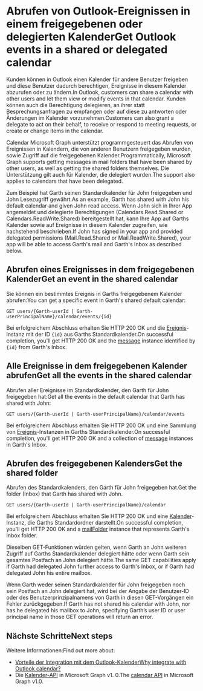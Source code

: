 # <a name="get-outlook-events-in-a-shared-or-delegated-calendar"></a><span data-ttu-id="97278-101">Abrufen von Outlook-Ereignissen in einem freigegebenen oder delegierten Kalender</span><span class="sxs-lookup"><span data-stu-id="97278-101">Get Outlook events in a shared or delegated calendar</span></span>

<span data-ttu-id="97278-102">Kunden können in Outlook einen Kalender für andere Benutzer freigeben und diese Benutzer dadurch berechtigen, Ereignisse in diesem Kalender abzurufen oder zu ändern.</span><span class="sxs-lookup"><span data-stu-id="97278-102">In Outlook, customers can share a calendar with other users and let them view or modify events in that calendar.</span></span> <span data-ttu-id="97278-103">Kunden können auch die Berechtigung delegieren, an ihrer statt Besprechungsanfragen zu empfangen oder auf diese zu antworten oder Änderungen im Kalender vorzunehmen.</span><span class="sxs-lookup"><span data-stu-id="97278-103">Customers can also grant a delegate to act on their  behalf, to receive or respond to meeting requests, or create or change items in the calendar.</span></span>

<span data-ttu-id="97278-104">Calendar Microsoft Graph unterstützt programmgesteuert das Abrufen von Ereignissen in Kalendern, die von anderen Benutzern freigegeben wurden, sowie Zugriff auf die freigegebenen Kalender.</span><span class="sxs-lookup"><span data-stu-id="97278-104">Programmatically, Microsoft Graph supports getting messages in mail folders that have been shared by other users, as well as getting the shared folders themselves.</span></span> <span data-ttu-id="97278-105">Die Unterstützung gilt auch für Kalender, die delegiert wurden.</span><span class="sxs-lookup"><span data-stu-id="97278-105">The support also applies to calendars that have been delegated.</span></span>

<span data-ttu-id="97278-106">Zum Beispiel hat Garth seinen Standardkalender für John freigegeben und John Lesezugriff gewährt.</span><span class="sxs-lookup"><span data-stu-id="97278-106">As an example, Garth has shared with John his default calendar and given John read access.</span></span> <span data-ttu-id="97278-107">Wenn John sich in Ihrer App angemeldet und delegierte Berechtigungen (Calendars.Read.Shared or Calendars.ReadWrite.Shared) bereitgestellt hat, kann Ihre App auf Garths Kalender sowie auf Ereignisse in diesem Kalender zugreifen, wie nachstehend beschrieben.</span><span class="sxs-lookup"><span data-stu-id="97278-107">If John has signed in your app and provided delegated permissions (Mail.Read.Shared or Mail.ReadWrite.Shared), your app will be able to access Garth's mail and Garth's Inbox as described below.</span></span>

## <a name="get-an-event-in-the-shared-calendar"></a><span data-ttu-id="97278-108">Abrufen eines Ereignisses in dem freigegebenen Kalender</span><span class="sxs-lookup"><span data-stu-id="97278-108">Get an event in the shared calendar</span></span>

<span data-ttu-id="97278-109">Sie können ein bestimmtes Ereignis in Garths freigegebenem Kalender abrufen:</span><span class="sxs-lookup"><span data-stu-id="97278-109">You can get a specific event in Garth's shared default calendar:</span></span>

<!-- { "blockType": "ignored" } -->
```http
GET users/{Garth-userId | Garth-userPrincipalName}/calendar/events/{id}
```

<span data-ttu-id="97278-110">Bei erfolgreichem Abschluss erhalten Sie HTTP 200 OK und die [Ereignis](../api-reference/v1.0/resources/event.md)-Instanz mit der ID `{id}` aus Garths Standardkalender.</span><span class="sxs-lookup"><span data-stu-id="97278-110">On successful completion, you'll get HTTP 200 OK and the [message](../api-reference/v1.0/resources/event.md) instance identified by `{id}` from Garth's Inbox.</span></span>

## <a name="get-all-the-events-in-the-shared-calendar"></a><span data-ttu-id="97278-111">Alle Ereignisse in dem freigegebenen Kalender abrufen</span><span class="sxs-lookup"><span data-stu-id="97278-111">Get all the events in the shared calendar</span></span>

<span data-ttu-id="97278-112">Abrufen aller Ereignisse im Standardkalender, den Garth für John freigegeben hat:</span><span class="sxs-lookup"><span data-stu-id="97278-112">Get all the events in the default calendar that Garth has shared with John:</span></span>

<!-- { "blockType": "ignored" } -->
```http
GET users/{Garth-userId | Garth-userPrincipalName}/calendar/events
```

<span data-ttu-id="97278-113">Bei erfolgreichem Abschluss erhalten Sie HTTP 200 OK und eine Sammlung von [Ereignis](../api-reference/v1.0/resources/event.md)-Instanzen in Garths Standardkalender.</span><span class="sxs-lookup"><span data-stu-id="97278-113">On successful completion, you'll get HTTP 200 OK and a collection of [message](../api-reference/v1.0/resources/event.md) instances in Garth's Inbox.</span></span>

## <a name="get-the-shared-calendar"></a><span data-ttu-id="97278-114">Abrufen des freigegebenen Kalenders</span><span class="sxs-lookup"><span data-stu-id="97278-114">Get the shared folder</span></span>

<span data-ttu-id="97278-115">Abrufen des Standardkalenders, den Garth für John freigegeben hat.</span><span class="sxs-lookup"><span data-stu-id="97278-115">Get the folder (Inbox) that Garth has shared with John.</span></span>

<!-- { "blockType": "ignored" } -->
```http
GET users/{Garth-userId | Garth-userPrincipalName}/calendar
```

<span data-ttu-id="97278-116">Bei erfolgreichem Abschluss erhalten Sie HTTP 200 OK und eine [Kalender](../api-reference/v1.0/resources/calendar.md)-Instanz, die Garths Standardordner darstellt.</span><span class="sxs-lookup"><span data-stu-id="97278-116">On successful completion, you'll get HTTP 200 OK and a [mailFolder](../api-reference/v1.0/resources/calendar.md) instance that represents Garth's Inbox folder.</span></span>

<span data-ttu-id="97278-117">Dieselben GET-Funktionen würden gelten, wenn Garth an John weiteren Zugriff auf Garths Standardkalender delegiert hätte oder wenn Garth sein gesamtes Postfach an John delegiert hätte.</span><span class="sxs-lookup"><span data-stu-id="97278-117">The same GET capabilities apply if Garth had delegated John further access to Garth's Inbox, or if Garth had delegated John his entire mailbox.</span></span>

<span data-ttu-id="97278-118">Wenn Garth weder seinen Standardkalender für John freigegeben noch sein Postfach an John delegiert hat, wird bei der Angabe der Benutzer-ID oder des Benutzerprinzipalnamens von Garth in diesen GET-Vorgängen ein Fehler zurückgegeben.</span><span class="sxs-lookup"><span data-stu-id="97278-118">If Garth has not shared his calendar with John, nor has he delegated his mailbox to John, specifying Garth’s user ID or user principal name in those GET operations will return an error.</span></span> 


## <a name="next-steps"></a><span data-ttu-id="97278-119">Nächste Schritte</span><span class="sxs-lookup"><span data-stu-id="97278-119">Next steps</span></span>

<span data-ttu-id="97278-120">Weitere Informationen:</span><span class="sxs-lookup"><span data-stu-id="97278-120">Find out more about:</span></span>

- [<span data-ttu-id="97278-121">Vorteile der Integration mit dem Outlook-Kalender</span><span class="sxs-lookup"><span data-stu-id="97278-121">Why integrate with Outlook calendar?</span></span>](outlook-calendar-concept-overview.md)
- <span data-ttu-id="97278-122">Die [Kalender-API](../api-reference/v1.0/resources/calendar.md) in Microsoft Graph v1. 0.</span><span class="sxs-lookup"><span data-stu-id="97278-122">The [calendar API](../api-reference/v1.0/resources/calendar.md) in Microsoft Graph v1.0.</span></span>